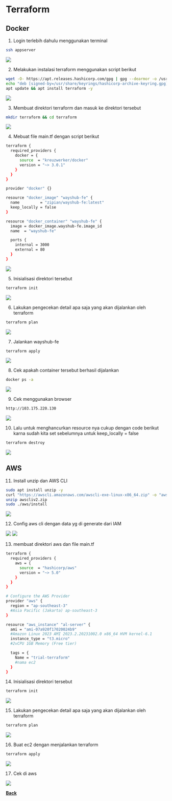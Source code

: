 # Terraform

## Docker

1. Login terlebih dahulu menggunakan terminal
```bash
ssh appserver
``` 
<img src="images/image001.png">

2. Melakukan instalasi terraform menggunakan script berikut
```bash
wget -O- https://apt.releases.hashicorp.com/gpg | gpg --dearmor -o /usr/share/keyrings/hashicorp-archive-keyring.gpg
echo "deb [signed-by=/usr/share/keyrings/hashicorp-archive-keyring.gpg] https://apt.releases.hashicorp.com $(lsb_release -cs) main" | tee /etc/apt/sources.list.d/hashicorp.list
apt update && apt install terraform -y
``` 
<img src="images/image002.png">

3. Membuat direktori terraform dan masuk ke direktori tersebut
```bash
mkdir terraform && cd terraform
``` 
<img src="images/image003.png">

4. Mebuat file main.tf dengan script berikut
```bash
terraform {
  required_providers {
    docker = {
      source  = "kreuzwerker/docker"
      version = "~> 3.0.1"
    }
  }
}

provider "docker" {}

resource "docker_image" "wayshub-fe" {
  name         = "zipian/wayshub-fe:latest"
  keep_locally = false
}

resource "docker_container" "wayshub-fe" {
  image = docker_image.wayshub-fe.image_id
  name  = "wayshub-fe"

  ports {
    internal = 3000
    external = 80
  }
}
``` 
<img src="images/image004.png">

5. Inisialisasi direktori tersebut
```bash
terraform init
``` 
<img src="images/image005.png">

6. Lakukan pengecekan detail apa saja yang akan dijalankan oleh terraform
```bash
terraform plan
``` 
<img src="images/image006.png">

7. Jalankan wayshub-fe
```bash
terraform apply
``` 
<img src="images/image007.png">

8. Cek apakah container tersebut berhasil dijalankan
```bash
docker ps -a
``` 
<img src="images/image008.png">

9. Cek menggunakan browser
```bash
http://103.175.220.130
``` 
<img src="images/image009.png">

10. Lalu untuk menghancurkan resource nya cukup dengan code berikut karna sudah kita set sebelumnya untuk keep_locally = false
```bash
terraform destroy
``` 
<img src="images/image010.png">

## AWS

11. Install unzip dan AWS CLI
```bash
sudo apt install unzip -y
curl "https://awscli.amazonaws.com/awscli-exe-linux-x86_64.zip" -o "awscliv2.zip"
unzip awscliv2.zip
sudo ./aws/install
``` 
<img src="images/image011.png">

12. Config aws cli dengan data yg di generate dari IAM
<img src="images/image012-1.png">
<img src="images/image012-2.png">

13. membuat direktori aws dan file main.tf
```bash
terraform {
  required_providers {
    aws = {
      source  = "hashicorp/aws"
      version = "~> 5.0"
    }
  }
}

# Configure the AWS Provider
provider "aws" {
  region = "ap-southeast-3"
  #Asia Pacific (Jakarta) ap-southeast-3
}

resource "aws_instance" "al-server" {
  ami = "ami-07a920f17020024b9"
  #Amazon Linux 2023 AMI 2023.2.20231002.0 x86_64 HVM kernel-6.1
  instance_type = "t3.micro"
  #2vCPU 1GB Memory (Free tier)

  tags = {
    Name = "trial-terraform"
    #nama ec2
  }
}
``` 

14. Inisialisasi direktori tersebut
```bash
terraform init
``` 
<img src="images/image014.png">

15. Lakukan pengecekan detail apa saja yang akan dijalankan oleh terraform
```bash
terraform plan
``` 
<img src="images/image015.png">

16. Buat ec2 dengan menjalankan terraform
```bash
terraform apply
``` 
<img src="images/image016.png">

17. Cek di aws
<img src="images/image017.png">

[**Back**](../../README.md)